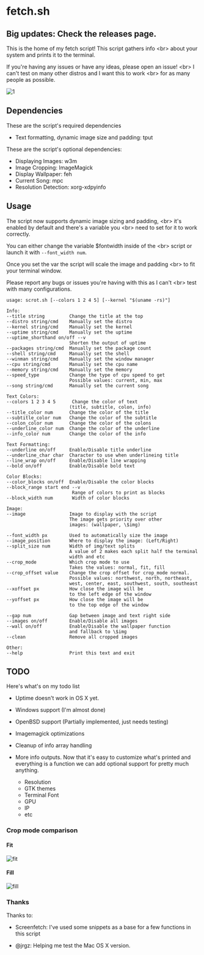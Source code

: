 # fetch.sh

## Big updates: Check the releases page.

This is the home of my fetch script! This script gathers info <br\>
about your system and prints it to the terminal.

If you're having any issues or have any ideas, please open an issue! <br\>
I can't test on many other distros and I want this to work <br\>
for as many people as possible.

![1](https://sr.ht/Jd8Y.png)


<!-- {{{ -->


## Dependencies

These are the script's required dependencies

-  Text formatting, dynamic image size and padding: tput

These are the script's optional dependencies:

-  Displaying Images: w3m
-  Image Cropping: ImageMagick
-  Display Wallpaper: feh
-  Current Song: mpc
-  Resolution Detection: xorg-xdpyinfo


<!-- }}} -->


<!-- {{{ -->


## Usage

The script now supports dynamic image sizing and padding,
<br\> it's enabled by default and there's a variable you
<br\> need to set for it to work correctly.

You can either change the variable $fontwidth inside of the
<br\> script or launch it with ```--font_width num```.

Once you set the var the script will scale the image and padding
<br\> to fit your terminal window.

Please report any bugs or issues you're having with this as I can't
<br\> test with many configurations.


```
usage: scrot.sh [--colors 1 2 4 5] [--kernel "$(uname -rs)"]

Info:
--title string         Change the title at the top
--distro string/cmd    Manually set the distro
--kernel string/cmd    Manually set the kernel
--uptime string/cmd    Manually set the uptime
--uptime_shorthand on/off --v
                       Shorten the output of uptime
--packages string/cmd  Manually set the package count
--shell string/cmd     Manually set the shell
--winman string/cmd    Manually set the window manager
--cpu string/cmd       Manually set the cpu name
--memory string/cmd    Manually set the memory
--speed_type           Change the type of cpu speed to get
                       Possible values: current, min, max
--song string/cmd      Manually set the current song

Text Colors:
--colors 1 2 3 4 5      Change the color of text
                       (title, subtitle, colon, info)
--title_color num      Change the color of the title
--subtitle_color num   Change the color of the subtitle
--colon_color num      Change the color of the colons
--underline_color num  Change the color of the underline
--info_color num       Change the color of the info

Text Formatting:
--underline on/off     Enable/Disable title underline
--underline_char char  Character to use when underlineing title
--line_wrap on/off     Enable/Disable line wrapping
--bold on/off          Enable/Disable bold text

Color Blocks:
--color_blocks on/off  Enable/Disable the color blocks
--block_range start end --v
                        Range of colors to print as blocks
--block_width num       Width of color blocks

Image:
--image                Image to display with the script
                       The image gets priority over other
                       images: (wallpaper, \$img)

--font_width px        Used to automatically size the image
--image_position       Where to display the image: (Left/Right)
--split_size num       Width of img/text splits
                       A value of 2 makes each split half the terminal
                       width and etc
--crop_mode            Which crop mode to use
                       Takes the values: normal, fit, fill
--crop_offset value    Change the crop offset for crop_mode normal.
                       Possible values: northwest, north, northeast,
                       west, center, east, southwest, south, southeast
--xoffset px           How close the image will be
                       to the left edge of the window
--yoffset px           How close the image will be
                       to the top edge of the window

--gap num              Gap between image and text right side
--images on/off        Enable/Disable all images
--wall on/off          Enable/Disable the wallpaper function
                       and fallback to \$img
--clean                Remove all cropped images

Other:
--help                 Print this text and exit
```


<!-- }}} -->


<!-- {{{ -->


## TODO

Here's what's on my todo list

- Uptime doesn't work in OS X yet.

- Windows support (I'm almost done)

- OpenBSD support (Partially implemented, just needs testing)

- Imagemagick optimizations

- Cleanup of info array handling

- More info outputs. Now that it's easy to customize what's printed and
  everything is a function we can add optional support for pretty much anything.

    - Resolution
    - GTK themes
    - Terminal Font
    - GPU
    - IP
    - etc

<!-- }}} -->


### Crop mode comparison

#### Fit
![fit](https://imgur.com/MI0UtSV.png)

#### Fill
![fill](https://imgur.com/LvxYwki.png)


### Thanks

Thanks to:

- Screenfetch: I've used some snippets as a base for a few functions in this script

- @jrgz: Helping me test the Mac OS X version.

